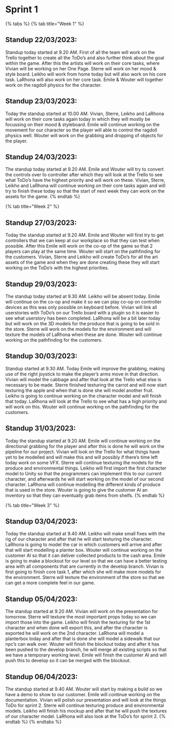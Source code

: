 # Sprint 1



{% tabs %}
{% tab title="Week 1" %}
## Standup 22/03/2023:

Standup today started at 9.20 AM. First of all the team will work on the Trello together to create all the ToDo’s and also further think about the goal within the game. After this the artists will work on their core tasks, where Vivian will be working on her One Page. Sterre will work on her mood & style board. Leikho will work from home today but will also work on his core task. LaRhona will also work on her core task. Emile & Wouter will together work on the ragdoll physics for the character.

## Standup 23/03/2023:

Today the standup started at 10.00 AM. Vivian, Sterre, Leikho and LaRhona will work on their core tasks again today in which they will mostly be focussing on their mood & styleboard. Emile will continue working on the movement for our character so the player will able to control the ragdoll physics well. Wouter will work on the grabbing and dropping of objects for the player.

## Standup 24/03/2023:

The standup today started at 9.20 AM. Emile and Wouter will try to convert the controls over to controller after which they will look at the Trello to see what ToDo’s have the highest priority and will work on these. Vivian, Sterre, Leikho and LaRhona will continue working on their core tasks again and will try to finish these today so that the start of next week they can work on the assets for the game.
{% endtab %}

{% tab title="Week 2" %}
## Standup 27/03/2023:

Today the standup started at 9.20 AM. Emile and Wouter will first try to get controllers that we can keep at our workplace so that they can test when possible. After this Emile will work on the co-op of the game so that 2 players can play at the same time. Wouter will start on the pathfinding for the customers. Vivian, Sterre and Leikho will create ToDo’s for all the art assets of the game and when they are done creating these they will start working on the ToDo’s with the highest priorities.

## Standup 29/03/2023:

The standup today started at 9.30 AM. Leikho will be absent today. Emile will continue on the co-op and make it so we can play co-op on controller devices as this was only possible on keyboard before. Vivian will link all userstories with ToDo’s on our Trello board with a plugin so it is easier to see what userstory has been completed. LaRhona will be a bit later today but will work on the 3D models for the produce that is going to be sold in the store. Sterre will work on the models for the environment and will texture the models of LaRhona when these are done. Wouter will continue working on the pathfinding for the customers.

## Standup 30/03/2023:

Standup started at 9.30 AM. Today Emile will improve the grabbing, making use of the right joystick to make the player’s arms move in that direction. Vivian will model the cabbage and after that look at the Trello what else is necessary to be made. Sterre finished texturing the carrot and will now start texturing the apple and when that is done she will model another fruit. Leikho is going to continue working on the character model and will finish that today. LaRhona will look at the Trello to see what has a high priority and will work on this. Wouter will continue working on the pathfinding for the customers.

## Standup 31/03/2023:

Today the standup started at 9.20 AM. Emile will continue working on the directional grabbing for the player and after this is done he will work on the pipeline for our project. Vivian will look on the Trello for what things have yet to be modelled and will make this and will possibly if there’s time left today work on some VFX. Sterre will continue texturing the models for the produce and environmental things. Leikho will first import the first character model to Unity so that the programmers can implement this to our current character, and afterwards he will start working on the model of our second character. LaRhona will continue modelling the different kinds of produce that is used in the store. Wouter is going to give the customer AI an inventory so that they can eventually grab items from shelfs.
{% endtab %}

{% tab title="Week 3" %}
## Standup 03/04/2023:

Today the standup started at 9.40 AM. Leikho will make small fixes with the rig of our character and after that he will start texturing the character. LaRhona is going to model the car in which customers will arrive and after that will start modelling a planter box. Wouter will continue working on the customer AI so that it can deliver collected products to the cash area. Emile is going to make a blockout for our level so that we can have a better testing area with all components that are currently in the develop branch. Vivian is first going to finish core task 1, after which she will make more models for the environment. Sterre will texture the environment of the store so that we can get a more complete feel in our game.

## Standup 05/04/2023:

The standup started at 9.20 AM. Vivian will work on the presentation for tomorrow. Sterre will texture the most important props today so we can import those into the game. Leikho will finish the texturing for the 1st character and when done will export this, and after the character is exported he will work on the 2nd character. LaRhona will model a planterbox today and after that is done she will model a sidewalk that our npc’s can walk over. Wouter will finish the blockout today and after it has been pushed to the develop branch, he will merge all existing scripts so that we have a temporary working level. Emile will finish the customer AI and will push this to develop so it can be merged with the blockout.

## Standup 06/04/2023:

The standup started at 9.40 AM. Wouter will start by making a build so we have a demo to show to our customer. Emile will continue working on the documentation. Vivian will polish our presentation and will look at the things ToDo for sprint 2. Sterre will continue texturing produce and environmental models. Leikho will finish his mockup and after that he will push the textures of our character model. LaRhona will also look at the ToDo’s for sprint 2.
{% endtab %}
{% endtabs %}
